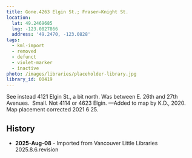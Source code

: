 ```yaml
---
title: Gone.4263 Elgin St.; Fraser—Knight St.
location:
  lat: 49.2469685
  lng: -123.0827866
  address: '49.2470, -123.0828'
tags:
  - kml-import
  - removed
  - defunct
  - violet-marker
  - inactive
photo: /images/libraries/placeholder-library.jpg
library_id: 00419
---
```

See instead 4121 Elgin St., a bit north.
Was between E. 26th and 27th Avenues.  Small.
Not 4114 or 4623 Elgin.
—Added to map by K.D., 2020.  
Map placement corrected 2021 6 25.

## History
- **2025-Aug-08** - Imported from Vancouver Little Libraries 2025.8.6.revision
